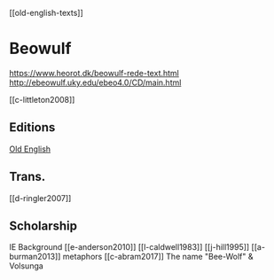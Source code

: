 [[old-english-texts]]

# Beowulf
https://www.heorot.dk/beowulf-rede-text.html
http://ebeowulf.uky.edu/ebeo4.0/CD/main.html

[[c-littleton2008]]
## Editions
[Old English](a/098365.pdf)

## Trans.
[[d-ringler2007]]
## Scholarship
IE Background
[[e-anderson2010]]
[[l-caldwell1983]]
[[j-hill1995]]
[[a-burman2013]] metaphors
[[c-abram2017]] The name "Bee-Wolf" & Volsunga